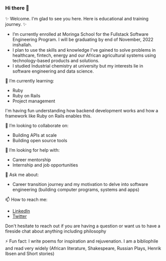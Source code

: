 ### Hi there 👋

✨ Welcome. I'm glad to see you here. Here is educational and training journey. ✨ 

* I’m currently enrolled at Moringa School for the Fullstack Software Engineering Program. I will be graduating by end of November, 2022 inshallah. 
* I plan to use the skills and knowledge I've gained to solve problems in healthcare, fintech, energy and our African agricultural systems using technology-based products and solutions.
* I studied Industrial chemistry at university but my interests lie in software engineering and data science.

🌱 I’m currently learning:
* Ruby
* Ruby on Rails
* Project management

I'm having fun understanding how backend development works and how a framework like Ruby on Rails enables this.

👯 I’m looking to collaborate on:
* Building APIs at scale 
* Building open source tools 
 
🤔 I’m looking for help with:
* Career mentorship
* Internship and job opportunities 
 
💬 Ask me about:
* Career transition journey and my motivation to delve into software engineering (building computer programs, systems and apps) 
  
📫 How to reach me:
* [LinkedIn](https://www.linkedin.com/in/joshua-mwale-8a8a3557/)
* [Twitter](https://twitter.com/joshua_mwale)

Don't hesitate to reach out if you are having a question or want us to have a fireside chat about anything including philosophy

⚡ Fun fact: I write poems for inspiration and rejuvenation. I am a bibliophile and read very widely (African literature, Shakespeare, Russian Plays, Henrik Ibsen and Short stories)

